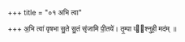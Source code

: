 +++
title = "०१ अभि त्वा"

+++
अ॒भि त्वा॑ वृषभा सु॒ते सु॒तं सृ॑जामि पी॒तये॑। तृ॒म्पा व्य᳡श्नुही॒ मद॑म् ॥